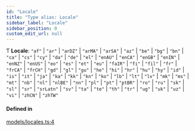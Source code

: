 ```yaml
---
id: "Locale"
title: "Type alias: Locale"
sidebar_label: "Locale"
sidebar_position: 0
custom_edit_url: null
---
```


Ƭ **Locale**: ``"af"`` \| ``"ar"`` \| ``"arDZ"`` \| ``"arMA"`` \| ``"arSA"`` \| ``"az"`` \| ``"be"`` \| ``"bg"`` \| ``"bn"`` \| ``"ca"`` \| ``"cs"`` \| ``"cy"`` \| ``"da"`` \| ``"de"`` \| ``"el"`` \| ``"enAU"`` \| ``"enCA"`` \| ``"enGB"`` \| ``"enIN"`` \| ``"enNZ"`` \| ``"enUS"`` \| ``"eo"`` \| ``"es"`` \| ``"et"`` \| ``"eu"`` \| ``"faIR"`` \| ``"fi"`` \| ``"fil"`` \| ``"fr"`` \| ``"frCA"`` \| ``"frCH"`` \| ``"gd"`` \| ``"gl"`` \| ``"gu"`` \| ``"he"`` \| ``"hi"`` \| ``"hr"`` \| ``"hu"`` \| ``"hy"`` \| ``"id"`` \| ``"is"`` \| ``"it"`` \| ``"ja"`` \| ``"ka"`` \| ``"kk"`` \| ``"kn"`` \| ``"ko"`` \| ``"lb"`` \| ``"lt"`` \| ``"lv"`` \| ``"mk"`` \| ``"ms"`` \| ``"mt"`` \| ``"nb"`` \| ``"nl"`` \| ``"nlBE"`` \| ``"nn"`` \| ``"pl"`` \| ``"pt"`` \| ``"ptBR"`` \| ``"ro"`` \| ``"ru"`` \| ``"sk"`` \| ``"sl"`` \| ``"sr"`` \| ``"srLatn"`` \| ``"sv"`` \| ``"ta"`` \| ``"te"`` \| ``"th"`` \| ``"tr"`` \| ``"ug"`` \| ``"uk"`` \| ``"uz"`` \| ``"vi"`` \| ``"zhCN"`` \| ``"zhTW"``

#### Defined in

[models/locales.ts:4](https://github.com/Camberi/firecms/blob/2d60fba/src/models/locales.ts#L4)
